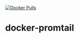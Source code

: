 [![Docker Pulls](https://badgen.net/docker/pulls/noenv/promtail)](https://hub.docker.com/r/noenv/promtail)

# docker-promtail
